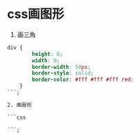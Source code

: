 # css画图形

1. 画三角

```css
div {
        height: 0;
        width: 0;
        border-width: 50px;
        border-style: solid;
        border-color: #fff #fff #fff red;
    }
```;

2. 画扇形

```css

```;